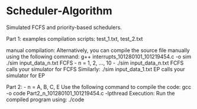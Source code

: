 # Scheduler-Algorithm
Simulated FCFS and priority-based schedulers.

Part 1:
examples compilation scripts: test_1.txt, test_2.txt

manual compilation: 
    Alternatively, you can compile the source file manually using the following command:
        g++ interrupts_101280101_101219454.c -o sim
        ./sim input_data_n.txt FCFS
    - n = 1, 2, ..., 10
    - ./sim input_data_n.txt FCFS calls your simulator for FCFS
    Similarly:
        ./sim input_data_1.txt EP calls your simulator for EP

Part 2:
    - n = A, B, C, E
    Use the following command to compile the code:
        gcc -o code Part2_n_101280101_101219454.c -lpthread
    Execution: Run the compiled program using:
        ./code
